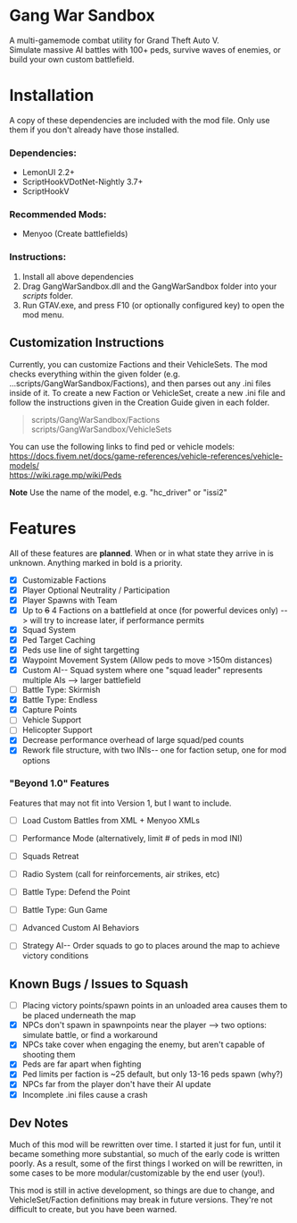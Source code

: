 # Gang War Sandbox

A multi-gamemode combat utility for Grand Theft Auto V.<br>
Simulate massive AI battles with 100+ peds, survive waves of enemies, or build your own custom battlefield.

# Installation

A copy of these dependencies are included with the mod file. Only use them if you don't already have those installed.

### Dependencies:
- LemonUI 2.2+
- ScriptHookVDotNet-Nightly 3.7+
- ScriptHookV

### Recommended Mods:
- Menyoo (Create battlefields)

### Instructions:
1. Install all above dependencies
2. Drag GangWarSandbox.dll and the GangWarSandbox folder into your *scripts* folder.
3. Run GTAV.exe, and press F10 (or optionally configured key) to open the mod menu.

## Customization Instructions
Currently, you can customize Factions and their VehicleSets. The mod checks everything within the given folder (e.g. ...scripts/GangWarSandbox/Factions), and then parses out any .ini files inside of it. To create a new Faction or VehicleSet, create a new .ini file and follow the instructions given in the Creation Guide given in each folder.
> scripts/GangWarSandbox/Factions  
> scripts/GangWarSandbox/VehicleSets

You can use the following links to find ped or vehicle models:
https://docs.fivem.net/docs/game-references/vehicle-references/vehicle-models/  
https://wiki.rage.mp/wiki/Peds


__Note__ Use the name of the model, e.g. "hc_driver" or "issi2"

# Features
All of these features are __planned__. When or in what state they arrive in is unknown. Anything marked in bold is a priority.
- [x] Customizable Factions
- [x] Player Optional Neutrality / Participation
- [x] Player Spawns with Team
- [x] Up to ~~6~~ 4 Factions on a battlefield at once (for powerful devices only) --> will try to increase later, if performance permits
- [x] Squad System
- [x] Ped Target Caching
- [x] Peds use line of sight targetting
- [x] Waypoint Movement System (Allow peds to move >150m distances)
- [x] Custom AI-- Squad system where one "squad leader" represents multiple AIs --> larger battlefield
- [ ] Battle Type: Skirmish
- [x] Battle Type: Endless
- [x] Capture Points
- [ ] Vehicle Support
- [ ] Helicopter Support
- [x] Decrease performance overhead of large squad/ped counts
- [x] Rework file structure, with two INIs-- one for faction setup, one for mod options

### "Beyond 1.0" Features
Features that may not fit into Version 1, but I want to include.
- [ ] Load Custom Battles from XML + Menyoo XMLs
- [ ] Performance Mode (alternatively, limit # of peds in mod INI)
- [ ] Squads Retreat
- [ ] Radio System (call for reinforcements, air strikes, etc)
- [ ] Battle Type: Defend the Point
- [ ] Battle Type: Gun Game
- [ ] Advanced Custom AI Behaviors
- [ ] Strategy AI-- Order squads to go to places around the map to achieve victory conditions



## Known Bugs / Issues to Squash
- [ ] Placing victory points/spawn points in an unloaded area causes them to be placed underneath the map
- [x] NPCs don't spawn in spawnpoints near the player --> two options: simulate battle, or find a workaround
- [x] NPCs take cover when engaging the enemy, but aren't capable of shooting them
- [x] Peds are far apart when fighting
- [x] Ped limits per faction is ~25 default, but only 13-16 peds spawn (why?)
- [x] NPCs far from the player don't have their AI update
- [x] Incomplete .ini files cause a crash

## Dev Notes
Much of this mod will be rewritten over time. I started it just for fun, until it became something more substantial, so much of the early code is written poorly. As a result, some of the first things I worked on will be rewritten, in some cases to be more modular/customizable by the end user (you!).

This mod is still in active development, so things are due to change, and VehicleSet/Faction definitions may break in future versions. They're not difficult to create, but you have been warned.
